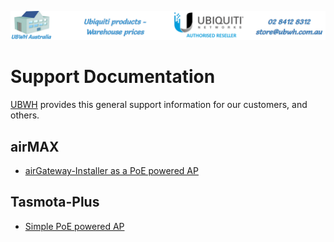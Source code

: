 ![UBWH](assets/images/Banner.png)
# Support Documentation
[UBWH](https://ubwh.com.au) provides this general support information for our customers, and others.

## airMAX
* [airGateway-Installer as a PoE powered AP](assets/documents/AGinsAP.md)


## Tasmota-Plus
* [Simple PoE powered AP](assets/documents/AGinsAP.md)


  
